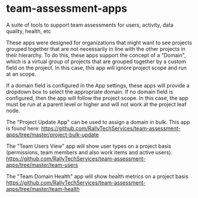 # team-assessment-apps
A suite of tools to support team assessments for users, activity, data quality, health, etc

These apps were designed for organizations that might want to see projects grouped together that are not necessarily in line
with the other projects in their hierarchy.  To do this, these apps support the concept of a "Domain", which is a virtual
group of projects that are grouped together by a custom field on the project.  In this case, this app will ignore project
scope and run at an scope.  

If a domain field is configured in the App settings, these apps will provide a dropdown box to select the appropriate domain.  If no
domain field is configured, then the app will follow the project scope.  In this case, the app must be run at a parent level or higher and
will not work at the project leaf node.  

The "Project Update App" can be used to assign a domain in bulk.  This app is found here:
https://github.com/RallyTechServices/team-assessment-apps/tree/master/project-bulk-update

The "Team Users View" app will show user types on a project basis (permissions, team members and also work items and active users).  
https://github.com/RallyTechServices/team-assessment-apps/tree/master/team-users

The "Team Domain Health" app will show health metrics on a project basis
https://github.com/RallyTechServices/team-assessment-apps/tree/master/team-health
